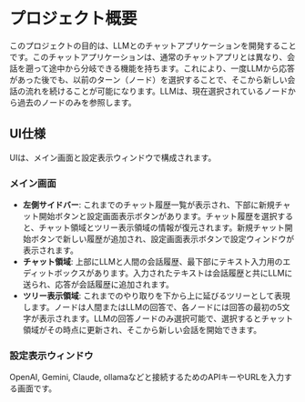 # プロジェクト概要

このプロジェクトの目的は、LLMとのチャットアプリケーションを開発することです。このチャットアプリケーションは、通常のチャットアプリとは異なり、会話を遡って途中から分岐できる機能を持ちます。これにより、一度LLMから応答があった後でも、以前のターン（ノード）を選択することで、そこから新しい会話の流れを続けることが可能になります。LLMは、現在選択されているノードから過去のノードのみを参照します。

## UI仕様

UIは、メイン画面と設定表示ウィンドウで構成されます。

### メイン画面

*   **左側サイドバー**: これまでのチャット履歴一覧が表示され、下部に新規チャット開始ボタンと設定画面表示ボタンがあります。チャット履歴を選択すると、チャット領域とツリー表示領域の情報が復元されます。新規チャット開始ボタンで新しい履歴が追加され、設定画面表示ボタンで設定ウィンドウが表示されます。
*   **チャット領域**: 上部にLLMと人間の会話履歴、最下部にテキスト入力用のエディットボックスがあります。入力されたテキストは会話履歴と共にLLMに送られ、応答が会話履歴に追加されます。
*   **ツリー表示領域**: これまでのやり取りを下から上に延びるツリーとして表現します。ノードは人間またはLLMの回答で、各ノードには回答の最初の5文字が表示されます。LLMの回答ノードのみ選択可能で、選択するとチャット領域がその時点に更新され、そこから新しい会話を開始できます。

### 設定表示ウィンドウ

OpenAI, Gemini, Claude, ollamaなどと接続するためのAPIキーやURLを入力する画面です。
